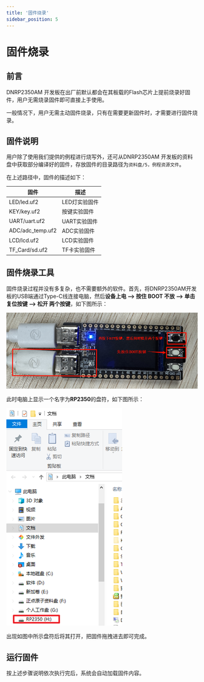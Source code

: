 ```yaml
---
title: '固件烧录'
sidebar_position: 5
---
```


# 固件烧录

## 前言

DNRP2350AM 开发板在出厂前默认都会在其板载的Flash芯片上提前烧录好固件，用户无需烧录固件即可直接上手使用。

一般情况下，用户无需主动固件烧录，只有在需要更新固件时，才需要进行固件烧录。

## 固件说明

用户除了使用我们提供的例程进行烧写外，还可从DNRP2350AM 开发板的资料盘中获取部分编译好的固件，存放固件的目录路径为`资料盘/5，例程资源文件`。

在上述路径中，固件的描述如下：

| 固件 | 描述     |
| --- | -------- |
| LED/led.uf2 | LED灯实验固件 |
| KEY/key.uf2 | 按键实验固件 |
| UART/uart.uf2 | UART实验固件 |
| ADC/adc_temp.uf2 | ADC实验固件 |
| LCD/lcd.uf2 | LCD实验固件 |
| TF_Card/sd.uf2 | TF卡实验固件 |

## 固件烧录工具

固件烧录过程并没有多复杂，也不需要额外的软件。首先，将DNRP2350AM开发板的USB端通过Type-C线连接电脑，然后**设备上电 --> 按住 BOOT 不放 --> 单击复位按键 --> 松开 两个按键**，如下图所示：

![01](./img/14.png)

此时电脑上显示一个名字为**RP2350**的盘符，如下图所示：

![01](./img/13.png)

出现如图中所示盘符后将其打开，把固件拖拽进去即可完成。


## 运行固件

按上述步骤说明依次执行完后，系统会自动加载固件内容。